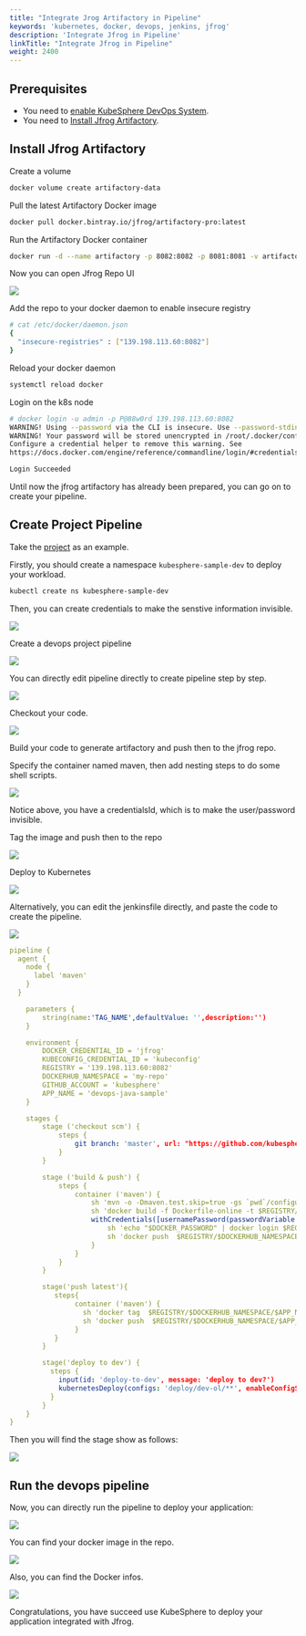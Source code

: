 ```yaml
---
title: "Integrate Jrog Artifactory in Pipeline"
keywords: 'kubernetes, docker, devops, jenkins, jfrog'
description: 'Integrate Jfrog in Pipeline'
linkTitle: "Integrate Jfrog in Pipeline"
weight: 2400
---
```


## Prerequisites

- You need to [enable KubeSphere DevOps System](../../../../docs/pluggable-components/devops/).
- You need to [Install Jfrog Artifactory](https://jfrog.com/artifactory/install/).

## Install Jfrog Artifactory

Create a volume

```bash
docker volume create artifactory-data
```

Pull the latest Artifactory Docker image

```bash
docker pull docker.bintray.io/jfrog/artifactory-pro:latest
```

Run the Artifactory Docker container

```bash
docker run -d --name artifactory -p 8082:8082 -p 8081:8081 -v artifactory-data:/var/opt/jfrog/artifactory docker.bintray.io/jfrog/artifactory-pro:latest
```

Now you can open Jfrog Repo UI

![](/images/devops/jfrog-devops-1.jpg)

Add the repo to your docker daemon to enable insecure registry

```bash
# cat /etc/docker/daemon.json
{
  "insecure-registries" : ["139.198.113.60:8082"]
}
```

Reload your docker daemon

```bash
systemctl reload docker
```

Login on the k8s node

```bash
# docker login -u admin -p P@88w0rd 139.198.113.60:8082
WARNING! Using --password via the CLI is insecure. Use --password-stdin.
WARNING! Your password will be stored unencrypted in /root/.docker/config.json.
Configure a credential helper to remove this warning. See
https://docs.docker.com/engine/reference/commandline/login/#credentials-store

Login Succeeded
```

Until now the jfrog artifactory has already been prepared, you can go on to create your pipeline.

## Create Project Pipeline

Take the [project](https://github.com/kubesphere/devops-java-sample) as an example.

Firstly, you should create a namespace `kubesphere-sample-dev` to deploy your workload.

```bash
kubectl create ns kubesphere-sample-dev
```

Then, you can create credentials to make the senstive information invisible.

![](/images/devops/jfrog-devops-2-1.jpg)

Create a devops project pipeline

![](/images/devops/jfrog-devops-2.jpg)

You can directly edit pipeline directly to create pipeline step by step.

![](/images/devops/jfrog-devops-3-1.jpg)

Checkout your code.

![](/images/devops/jfrog-devops-3-2.jpg)

Build your code to generate artifactory and push then to the jfrog repo.

Specify the container named maven, then add nesting steps to do some shell scripts.

![](/images/devops/jfrog-devops-3-3.jpg)

Notice above, you have a credentialsId, which is to make the user/password invisible.

Tag the image and push then to the repo

![](/images/devops/jfrog-devops-3-4.jpg)

Deploy to Kubernetes

![](/images/devops/jfrog-devops-3-5.jpg)

Alternatively, you can edit the jenkinsfile directly, and paste the code to create the pipeline.

![](/images/devops/jfrog-devops-3.jpg)

```yaml
pipeline {
  agent {
    node {
      label 'maven'
    }
  }

    parameters {
        string(name:'TAG_NAME',defaultValue: '',description:'')
    }

    environment {
        DOCKER_CREDENTIAL_ID = 'jfrog'
        KUBECONFIG_CREDENTIAL_ID = 'kubeconfig'
        REGISTRY = '139.198.113.60:8082'
        DOCKERHUB_NAMESPACE = 'my-repo'
        GITHUB_ACCOUNT = 'kubesphere'
        APP_NAME = 'devops-java-sample'
    }

    stages {
        stage ('checkout scm') {
            steps {
                git branch: 'master', url: "https://github.com/kubesphere/devops-java-sample.git"
            }
        }

        stage ('build & push') {
            steps {
                container ('maven') {
                    sh 'mvn -o -Dmaven.test.skip=true -gs `pwd`/configuration/settings.xml clean package'
                    sh 'docker build -f Dockerfile-online -t $REGISTRY/$DOCKERHUB_NAMESPACE/$APP_NAME:SNAPSHOT-$BRANCH_NAME-$BUILD_NUMBER .'
                    withCredentials([usernamePassword(passwordVariable : 'DOCKER_PASSWORD' ,usernameVariable : 'DOCKER_USERNAME' ,credentialsId : "$DOCKER_CREDENTIAL_ID" ,)]) {
                        sh 'echo "$DOCKER_PASSWORD" | docker login $REGISTRY -u "$DOCKER_USERNAME" --password-stdin'
                        sh 'docker push  $REGISTRY/$DOCKERHUB_NAMESPACE/$APP_NAME:SNAPSHOT-$BRANCH_NAME-$BUILD_NUMBER'
                    }
                }
            }
        }

        stage('push latest'){
           steps{
                container ('maven') {
                  sh 'docker tag  $REGISTRY/$DOCKERHUB_NAMESPACE/$APP_NAME:SNAPSHOT-$BRANCH_NAME-$BUILD_NUMBER $REGISTRY/$DOCKERHUB_NAMESPACE/$APP_NAME:latest '
                  sh 'docker push  $REGISTRY/$DOCKERHUB_NAMESPACE/$APP_NAME:latest '
                }
           }
        }

        stage('deploy to dev') {
          steps {
            input(id: 'deploy-to-dev', message: 'deploy to dev?')
            kubernetesDeploy(configs: 'deploy/dev-ol/**', enableConfigSubstitution: true, kubeconfigId: "$KUBECONFIG_CREDENTIAL_ID")
          }
        }
    }
}

```

Then you will find the stage show as follows:

![](/images/devops/jfrog-devops-4.jpg)

## Run the devops pipeline

Now, you can directly run the pipeline to deploy your application:

![](/images/devops/jfrog-devops-5.jpg)

You can find your docker image in the repo.

![](/images/devops/jfrog-devops-6.jpg)

Also, you can find the Docker infos.

![](/images/devops/jfrog-devops-7.jpg)

Congratulations, you have succeed use KubeSphere to deploy your application integrated with Jfrog.
